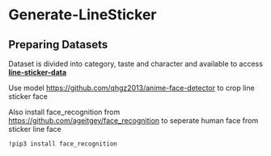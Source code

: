# Generate-LineSticker

## Preparing Datasets

Dataset is divided into category, taste and character and available to access [**line-sticker-data**](https://github.com/steerapi/line-sticker-data?fbclid=IwAR3cNJ9LHBSd9mmh-C8_Zsv7wfqgjswT3VyiGOzpNIDvCzvEfRCrVMEXjtc)<br>

Use model https://github.com/qhgz2013/anime-face-detector to crop line sticker face

Also install face_recognition from https://github.com/ageitgey/face_recognition to seperate human face from sticker line face

    !pip3 install face_recognition
